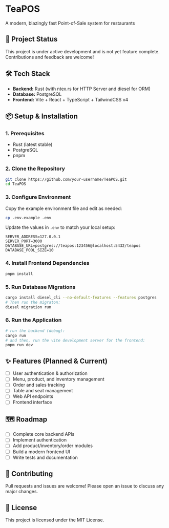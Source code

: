 # TeaPOS

A modern, blazingly fast Point-of-Sale system for restaurants

## 🚧 Project Status
This project is under active development and is not yet feature complete. Contributions and feedback are welcome!

## 🛠️ Tech Stack
- **Backend:** Rust (with ntex.rs for HTTP Server and diesel for ORM)
- **Database:** PostgreSQL
- **Frontend:** Vite + React + TypeScript + TailwindCSS v4

## 📦 Setup & Installation

### 1. Prerequisites
- Rust (latest stable)
- PostgreSQL
- pnpm

### 2. Clone the Repository
```bash
git clone https://github.com/your-username/TeaPOS.git
cd TeaPOS
```

### 3. Configure Environment
Copy the example environment file and edit as needed:
```bash
cp .env.example .env
```
Update the values in `.env` to match your local setup:
```
SERVER_ADDRESS=127.0.0.1
SERVER_PORT=3000
DATABASE_URL=postgres://teapos:123456@localhost:5432/teapos
DATABASE_POOL_SIZE=10
```

### 4. Install Frontend Dependencies
```bash
pnpm install
```

### 5. Run Database Migrations
```bash
cargo install diesel_cli --no-default-features --features postgres
# Then run the migraton:
diesel migration run
```

### 6. Run the Application
```bash
# run the backend (debug):
cargo run
# and then, run the vite development server for the frontend:
pnpm run dev
```

## ✨ Features (Planned & Current)
- [ ] User authentication & authorization
- [ ] Menu, product, and inventory management
- [ ] Order and sales tracking
- [ ] Table and seat management
- [ ] Web API endpoints
- [ ] Frontend interface

## 🗺️ Roadmap
- [ ] Complete core backend APIs
- [ ] Implement authentication
- [ ] Add product/inventory/order modules
- [ ] Build a modern frontend UI
- [ ] Write tests and documentation

## 🤝 Contributing
Pull requests and issues are welcome! Please open an issue to discuss any major changes.

## 📄 License
This project is licensed under the MIT License.
